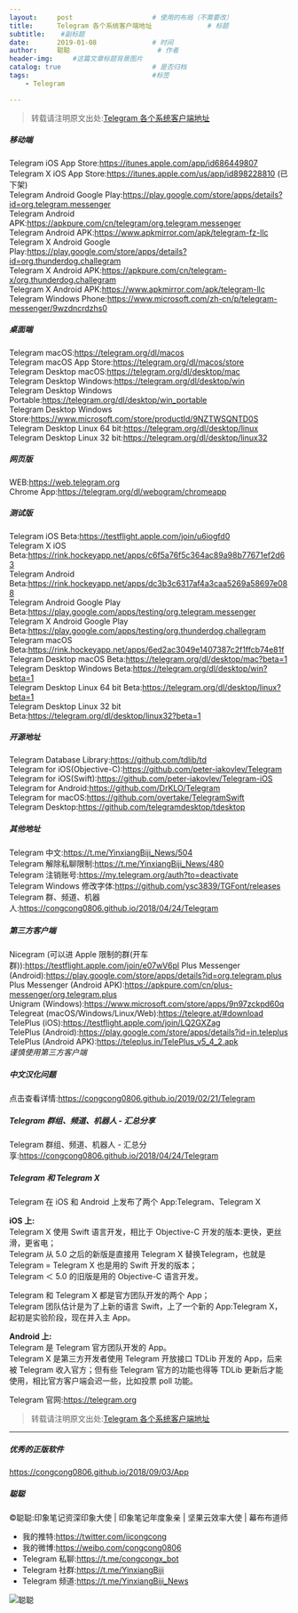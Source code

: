 ```yaml
---
layout:     post                    # 使用的布局（不需要改）
title:      Telegram 各个系统客户端地址              # 标题 
subtitle:    #副标题
date:       2019-01-08              # 时间
author:     聪聪                      # 作者
header-img:     #这篇文章标题背景图片
catalog: true                       # 是否归档
tags:                               #标签
    - Telegram

---
```


> 转载请注明原文出处:[Telegram 各个系统客户端地址](https://congcong0806.github.io/2019/01/08/Telegram)

##### 移动端
Telegram iOS App Store:<https://itunes.apple.com/app/id686449807><br>
Telegram X iOS App Store:<https://itunes.apple.com/us/app/id898228810> (已下架)<br>
Telegram Android Google Play:<https://play.google.com/store/apps/details?id=org.telegram.messenger><br>
Telegram Android APK:<https://apkpure.com/cn/telegram/org.telegram.messenger><br>
Telegram Android APK:<https://www.apkmirror.com/apk/telegram-fz-llc><br>
Telegram X Android Google Play:<https://play.google.com/store/apps/details?id=org.thunderdog.challegram><br>
Telegram X Android APK:<https://apkpure.com/cn/telegram-x/org.thunderdog.challegram><br>
Telegram X Android APK:<https://www.apkmirror.com/apk/telegram-llc><br>
Telegram Windows Phone:<https://www.microsoft.com/zh-cn/p/telegram-messenger/9wzdncrdzhs0><br>

##### 桌面端
Telegram macOS:<https://telegram.org/dl/macos><br>
Telegram macOS App Store:<https://telegram.org/dl/macos/store><br>
Telegram Desktop macOS:<https://telegram.org/dl/desktop/mac><br>
Telegram Desktop Windows:<https://telegram.org/dl/desktop/win><br>
Telegram Desktop Windows Portable:<https://telegram.org/dl/desktop/win_portable><br>
Telegram Desktop Windows Store:<https://www.microsoft.com/store/productId/9NZTWSQNTD0S><br>
Telegram Desktop Linux 64 bit:<https://telegram.org/dl/desktop/linux><br>
Telegram Desktop Linux 32 bit:<https://telegram.org/dl/desktop/linux32><br>

##### 网页版
WEB:<https://web.telegram.org><br>
Chrome App:<https://telegram.org/dl/webogram/chromeapp><br>

##### 测试版
Telegram iOS Beta:<https://testflight.apple.com/join/u6iogfd0><br>
Telegram X iOS Beta:<https://rink.hockeyapp.net/apps/c6f5a76f5c364ac89a98b77671ef2d63><br>
Telegram Android Beta:<https://rink.hockeyapp.net/apps/dc3b3c6317af4a3caa5269a58697e088><br>
Telegram Android Google Play Beta:<https://play.google.com/apps/testing/org.telegram.messenger><br>
Telegram X Android Google Play Beta:<https://play.google.com/apps/testing/org.thunderdog.challegram><br>
Telegram macOS Beta:<https://rink.hockeyapp.net/apps/6ed2ac3049e1407387c2f1ffcb74e81f><br>
Telegram Desktop macOS Beta:<https://telegram.org/dl/desktop/mac?beta=1><br>
Telegram Desktop Windows Beta:<https://telegram.org/dl/desktop/win?beta=1><br>
Telegram Desktop Linux 64 bit Beta:<https://telegram.org/dl/desktop/linux?beta=1><br>
Telegram Desktop Linux 32 bit Beta:<https://telegram.org/dl/desktop/linux32?beta=1><br>

##### 开源地址
Telegram Database Library:<https://github.com/tdlib/td><br>
Telegram for iOS(Objective-C):<https://github.com/peter-iakovlev/Telegram><br>
Telegram for iOS(Swift):<https://github.com/peter-iakovlev/Telegram-iOS><br>
Telegram for Android:<https://github.com/DrKLO/Telegram><br>
Telegram for macOS:<https://github.com/overtake/TelegramSwift><br>
Telegram Desktop:<https://github.com/telegramdesktop/tdesktop><br>

##### 其他地址
Telegram 中文:<https://t.me/YinxiangBiji_News/504><br>
Telegram 解除私聊限制:<https://t.me/YinxiangBiji_News/480><br>
Telegram 注销账号:<https://my.telegram.org/auth?to=deactivate><br>
Telegram Windows 修改字体:<https://github.com/ysc3839/TGFont/releases><br>
Telegram 群、频道、机器人:<https://congcong0806.github.io/2018/04/24/Telegram><br>
<!--个人自建 MTProto 代理(Telegram 专用):<https://t.me/YinxiangBiji_News/542><br>-->

##### 第三方客户端
Nicegram (可以进 Apple 限制的群(开车群)):<https://testflight.apple.com/join/e07wV6pl>
Plus Messenger (Android):<https://play.google.com/store/apps/details?id=org.telegram.plus><br>
Plus Messenger (Android APK):<https://apkpure.com/cn/plus-messenger/org.telegram.plus><br>
Unigram (Windows):<https://www.microsoft.com/store/apps/9n97zckpd60q><br>
Telegreat (macOS/Windows/Linux/Web):<https://telegre.at/#download><br>
TelePlus (iOS):<https://testflight.apple.com/join/LQ2GXZag><br>
TelePlus (Android):<https://play.google.com/store/apps/details?id=in.teleplus><br>
TelePlus (Android APK):<https://teleplus.in/TelePlus_v5_4_2.apk><br>
*谨慎使用第三方客户端*

##### 中文汉化问题
点击查看详情:<https://congcong0806.github.io/2019/02/21/Telegram>

##### Telegram 群组、频道、机器人 - 汇总分享
Telegram 群组、频道、机器人 - 汇总分享:<https://congcong0806.github.io/2018/04/24/Telegram>

##### Telegram 和 Telegram X

Telegram 在 iOS 和 Android 上发布了两个 App:Telegram、Telegram X

**iOS 上:**<br>
Telegram X 使用 Swift 语言开发，相比于 Objective-C 开发的版本:更快，更丝滑，更省电；<br>
Telegram 从 5.0 之后的新版是直接用 Telegram X 替换Telegram，也就是 Telegram = Telegram X 也是用的 Swift 开发的版本；<br>
Telegram ＜ 5.0 的旧版是用的 Objective-C 语言开发。

Telegram 和 Telegram X 都是官方团队开发的两个 App；<br>
Telegram 团队估计是为了上新的语言 Swift，上了一个新的 App:Telegram X，起初是实验阶段，现在并入主 App。

**Android 上:**<br>
Telegram 是 Telegram 官方团队开发的 App。<br>
Telegram X 是第三方开发者使用 Telegram 开放接口 TDLib 开发的 App，后来被 Telegram 收入官方；但有些 Telegram 官方的功能也得等 TDLib 更新后才能使用，相比官方客户端会迟一些，比如投票 poll 功能。

Telegram 官网:<https://telegram.org>

> 转载请注明原文出处:[Telegram 各个系统客户端地址](https://congcong0806.github.io/2019/01/08/Telegram)

- - - -

##### 优秀的正版软件
<https://congcong0806.github.io/2018/09/03/App>

##### 聪聪
&copy;聪聪:印象笔记资深印象大使 | 印象笔记年度象亲 | 坚果云效率大使 | 幕布布道师

* 我的推特:<https://twitter.com/iicongcong>
* 我的微博:<https://weibo.com/congcong0806>
* Telegram 私聊:<https://t.me/congcongx_bot>
* Telegram 社群:<https://t.me/YinxiangBiji>
* Telegram 频道:<https://t.me/YinxiangBiji_News>

![聪聪](https://i.v2ex.co/3wc207g5.png)